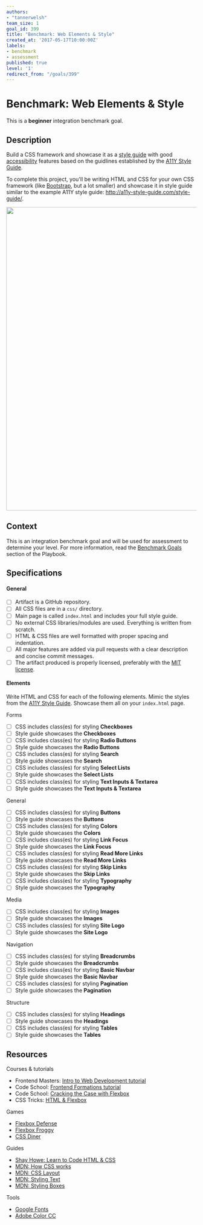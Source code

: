 ```yaml
---
authors:
- "tannerwelsh"
team_size: 1
goal_id: 399
title: "Benchmark: Web Elements & Style"
created_at: '2017-05-17T10:00:00Z'
labels:
- benchmark
- assessment
published: true
level: '1'
redirect_from: "/goals/399"
---
```


# Benchmark: Web Elements & Style

This is a **beginner** integration benchmark goal.

## Description

Build a CSS framework and showcase it as a [style guide][wiki-style-guide] with good [accessibility][wiki-web-accessibility] features based on the guidlines established by the [A11Y Style Guide](http://a11y-style-guide.com/).

To complete this project, you'll be writing HTML and CSS for your own CSS framework (like [Bootstrap][], but a lot smaller) and showcase it in style guide similar to the example A11Y style guide: http://a11y-style-guide.com/style-guide/.

<img src="https://cloud.githubusercontent.com/assets/709100/25558362/f040e72a-2cd9-11e7-98fc-393b2776ae45.png" width="800" />

## Context

This is an integration benchmark goal and will be used for assessment to determine your level. For more information, read the [Benchmark Goals](https://playbook.learnersguild.org/Learning_Guide/Goals/Benchmark_Goals.html) section of the Playbook.

## Specifications

#### General

- [ ] Artifact is a GitHub repository.
- [ ] All CSS files are in a `css/` directory.
- [ ] Main page is called `index.html` and includes your full style guide.
- [ ] No external CSS libraries/modules are used. Everything is written from scratch.
- [ ] HTML & CSS files are well formatted with proper spacing and indentation.
- [ ] All major features are added via pull requests with a clear description and concise commit messages.
- [ ] The artifact produced is properly licensed, preferably with the [MIT license](https://opensource.org/licenses/MIT).

#### Elements

Write HTML and CSS for each of the following elements. Mimic the styles from the [A11Y Style Guide][a11y-style-guide]. Showcase them all on your `index.html` page.

Forms
- [ ] CSS includes class(es) for styling **Checkboxes**
- [ ] Style guide showcases the **Checkboxes**
- [ ] CSS includes class(es) for styling **Radio Buttons**
- [ ] Style guide showcases the **Radio Buttons**
- [ ] CSS includes class(es) for styling **Search**
- [ ] Style guide showcases the **Search**
- [ ] CSS includes class(es) for styling **Select Lists**
- [ ] Style guide showcases the **Select Lists**
- [ ] CSS includes class(es) for styling **Text Inputs & Textarea**
- [ ] Style guide showcases the **Text Inputs & Textarea**

General
- [ ] CSS includes class(es) for styling **Buttons**
- [ ] Style guide showcases the **Buttons**
- [ ] CSS includes class(es) for styling **Colors**
- [ ] Style guide showcases the **Colors**
- [ ] CSS includes class(es) for styling **Link Focus**
- [ ] Style guide showcases the **Link Focus**
- [ ] CSS includes class(es) for styling **Read More Links**
- [ ] Style guide showcases the **Read More Links**
- [ ] CSS includes class(es) for styling **Skip Links**
- [ ] Style guide showcases the **Skip Links**
- [ ] CSS includes class(es) for styling **Typography**
- [ ] Style guide showcases the **Typography**

Media
- [ ] CSS includes class(es) for styling **Images**
- [ ] Style guide showcases the **Images**
- [ ] CSS includes class(es) for styling **Site Logo**
- [ ] Style guide showcases the **Site Logo**

Navigation
- [ ] CSS includes class(es) for styling **Breadcrumbs**
- [ ] Style guide showcases the **Breadcrumbs**
- [ ] CSS includes class(es) for styling **Basic Navbar**
- [ ] Style guide showcases the **Basic Navbar**
- [ ] CSS includes class(es) for styling **Pagination**
- [ ] Style guide showcases the **Pagination**

Structure
- [ ] CSS includes class(es) for styling **Headings**
- [ ] Style guide showcases the **Headings**
- [ ] CSS includes class(es) for styling **Tables**
- [ ] Style guide showcases the **Tables**

## Resources

Courses & tutorials

- Frontend Masters: [Intro to Web Development tutorial](https://frontendmasters.com/courses/web-development/)
- Code School: [Frontend Formations tutorial](https://www.codeschool.com/courses/front-end-formations)
- Code School: [Cracking the Case with Flexbox](https://www.codeschool.com/courses/cracking-the-case-with-flexbox)
- CSS Tricks: [HTML & Flexbox](https://css-tricks.com/video-screencasts/148-laying-things-html-flexbox-dee-gill/)

Games

- [Flexbox Defense](http://www.flexboxdefense.com/)
- [Flexbox Froggy](http://flexboxfroggy.com/)
- [CSS Diner](https://flukeout.github.io/)

Guides

- [Shay Howe: Learn to Code HTML & CSS](http://learn.shayhowe.com/html-css/)
- [MDN: How CSS works](https://developer.mozilla.org/en-US/docs/Learn/CSS/Introduction_to_CSS/How_CSS_works)
- [MDN: CSS Layout](https://developer.mozilla.org/en-US/docs/Learn/CSS/CSS_layout)
- [MDN: Styling Text](https://developer.mozilla.org/en-US/docs/Learn/CSS/Styling_text)
- [MDN: Styling Boxes](https://developer.mozilla.org/en-US/docs/Learn/CSS/Styling_boxes)

Tools

- [Google Fonts][google-fonts]
- [Adobe Color CC][adobe-color]

[bootstrap]: http://getbootstrap.com/
[google-fonts]: https://fonts.google.com/
[adobe-color]: https://color.adobe.com/explore/newest/

[wiki-style-guide]: https://en.wikipedia.org/wiki/Style_guide
[a11y-style-guide]: http://a11y-style-guide.com/style-guide/

[wiki-web-accessibility]: https://en.wikipedia.org/wiki/Web_accessibility
